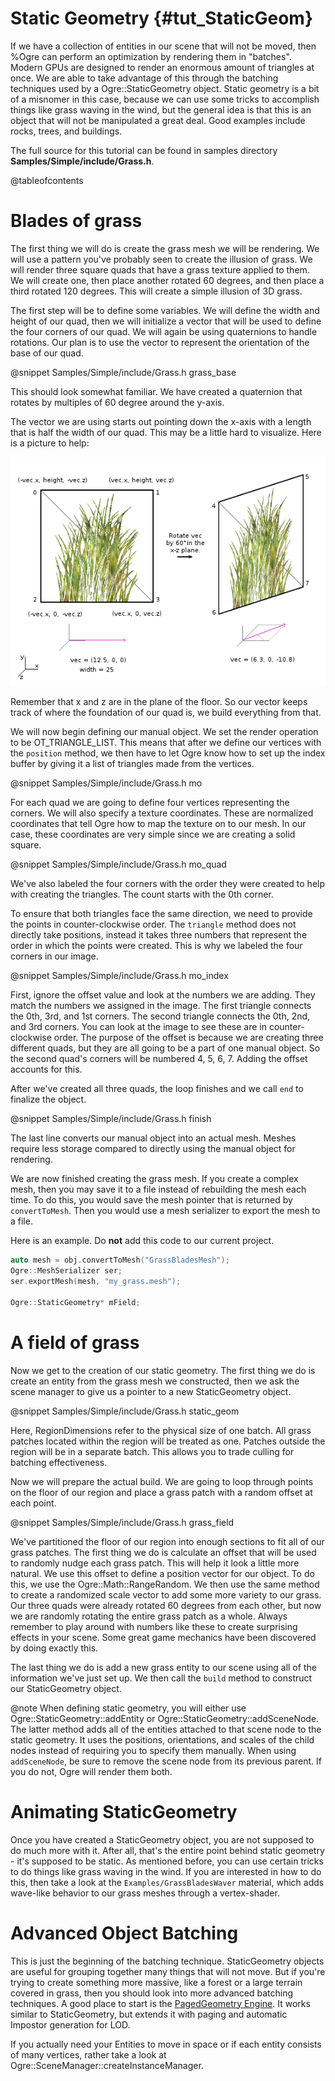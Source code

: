 # Static Geometry {#tut_StaticGeom}

If we have a collection of entities in our scene that will not be moved, then %Ogre can perform an optimization by rendering them in "batches". Modern GPUs are designed to render an enormous amount of triangles at once. We are able to take advantage of this through the batching techniques used by a Ogre::StaticGeometry object.
Static geometry is a bit of a misnomer in this case, because we can use some tricks to accomplish things like grass waving in the wind, but the general idea is that this is an object that will not be manipulated a great deal. Good examples include rocks, trees, and buildings.

The full source for this tutorial can be found in samples directory **Samples/Simple/include/Grass.h**.

@tableofcontents

# Blades of grass
The first thing we will do is create the grass mesh we will be rendering. We will use a pattern you've probably seen to create the illusion of grass. We will render three square quads that have a grass texture applied to them. We will create one, then place another rotated 60 degrees, and then place a third rotated 120 degrees. This will create a simple illusion of 3D grass.

The first step will be to define some variables. We will define the width and height of our quad, then we will initialize a vector that will be used to define the four corners of our quad. We will again be using quaternions to handle rotations. Our plan is to use the vector to represent the orientation of the base of our quad.

@snippet Samples/Simple/include/Grass.h grass_base

This should look somewhat familiar. We have created a quaternion that rotates by multiples of 60 degree around the y-axis.

The vector we are using starts out pointing down the x-axis with a length that is half the width of our quad. This may be a little hard to visualize. Here is a picture to help:

![](quad_visual.png)

Remember that x and z are in the plane of the floor. So our vector keeps track of where the foundation of our quad is, we build everything from that.

We will now begin defining our manual object. We set the render operation to be OT_TRIANGLE_LIST. This means that after we define our vertices with the `position` method, we then have to let Ogre know how to set up the index buffer by giving it a list of triangles made from the vertices.

@snippet Samples/Simple/include/Grass.h mo

For each quad we are going to define four vertices representing the corners. We will also specify a texture coordinates. These are normalized coordinates that tell Ogre how to map the texture on to our mesh. In our case, these coordinates are very simple since we are creating a solid square.

@snippet Samples/Simple/include/Grass.h mo_quad

We've also labeled the four corners with the order they were created to help with creating the triangles. The count starts with the 0th corner.

To ensure that both triangles face the same direction, we need to provide the points in counter-clockwise order. The `triangle` method does not directly take positions, instead it takes three numbers that represent the order in which the points were created. This is why we labeled the four corners in our image.

@snippet Samples/Simple/include/Grass.h mo_index

First, ignore the offset value and look at the numbers we are adding. They match the numbers we assigned in the image. The first triangle connects the 0th, 3rd, and 1st corners. The second triangle connects the 0th, 2nd, and 3rd corners. You can look at the image to see these are in counter-clockwise order. The purpose of the offset is because we are creating three different quads, but they are all going to be a part of one manual object. So the second quad's corners will be numbered 4, 5, 6, 7. Adding the offset accounts for this.

After we've created all three quads, the loop finishes and we call `end` to finalize the object.

@snippet Samples/Simple/include/Grass.h finish

The last line converts our manual object into an actual mesh. Meshes require less storage compared to directly using the manual object for rendering.

We are now finished creating the grass mesh. If you create a complex mesh, then you may save it to a file instead of rebuilding the mesh each time. To do this, you would save the mesh pointer that is returned by `convertToMesh`. Then you would use a mesh serializer to export the mesh to a file.

Here is an example. Do __not__ add this code to our current project.
```cpp
auto mesh = obj.convertToMesh("GrassBladesMesh");
Ogre::MeshSerializer ser;
ser.exportMesh(mesh, "my_grass.mesh");

Ogre::StaticGeometry* mField;
```

# A field of grass

Now we get to the creation of our static geometry. The first thing we do is create an entity from the grass mesh we constructed, then we ask the scene manager to give us a pointer to a new StaticGeometry object.

@snippet Samples/Simple/include/Grass.h static_geom

Here, RegionDimensions refer to the physical size of one batch. All grass patches located within the region will be treated as one. Patches outside the region will be in a separate batch. This allows you to trade culling for batching effectiveness.

Now we will prepare the actual build. We are going to loop through points on the floor of our region and place a grass patch with a random offset at each point.

@snippet Samples/Simple/include/Grass.h grass_field

We've partitioned the floor of our region into enough sections to fit all of our grass patches. The first thing we do is calculate an offset that will be used to randomly nudge each grass patch. This will help it look a little more natural. We use this offset to define a position vector for our object. To do this, we use the Ogre::Math::RangeRandom. We then use the same method to create a randomized scale vector to add some more variety to our grass. Our three quads were already rotated 60 degrees from each other, but now we are randomly rotating the entire grass patch as a whole.
Always remember to play around with numbers like these to create surprising effects in your scene. Some great game mechanics have been discovered by doing exactly this.

The last thing we do is add a new grass entity to our scene using all of the information we've just set up. We then call the `build` method to construct our StaticGeometry object.

@note When defining static geometry, you will either use Ogre::StaticGeometry::addEntity or Ogre::StaticGeometry::addSceneNode. The latter method adds all of the entities attached to that scene node to the static geometry. It uses the positions, orientations, and scales of the child nodes instead of requiring you to specify them manually. When using `addSceneNode`, be sure to remove the scene node from its previous parent. If you do not, Ogre will render them both.

# Animating StaticGeometry
Once you have created a StaticGeometry object, you are not supposed to do much more with it. After all, that's the entire point behind static geometry - it's supposed to be static. As mentioned before, you can use certain tricks to do things like grass waving in the wind. If you are interested in how to do this, then take a look at the `Examples/GrassBladesWaver` material, which adds wave-like behavior to our grass meshes through a vertex-shader.

# Advanced Object Batching
This is just the beginning of the batching technique. StaticGeometry objects are useful for grouping together many things that will not move. But if you're trying to create something more massive, like a forest or a large terrain covered in grass, then you should look into more advanced batching techniques. A good place to start is the [PagedGeometry Engine](https://ogrecave.github.io/ogre-pagedgeometry/). It works similar to StaticGeometry, but extends it with paging and automatic Impostor generation for LOD.

If you actually need your Entities to move in space or if each entity consists of many vertices, rather take a look at Ogre::SceneManager::createInstanceManager.